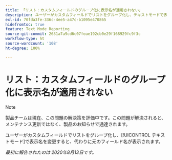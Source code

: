 ```yaml
---
title: 「リスト：カスタムフィールドのグループ化に表示名が適用されない」
description: ユーザーがカスタムフィールドでリストをグループ化し、テキストモードで表示名を変更すると、代わりに元のフィールド名が表示されます。
exl-id: 70fda3fe-336c-4ee5-a47c-b1095e470865
hidefromtoc: true
feature: Text Mode Reporting
source-git-commit: 2631a7a9cd6c07feae192cb0e29f168929fc9f3c
workflow-type: ht
source-wordcount: '108'
ht-degree: 100%

---
```


# リスト：カスタムフィールドのグループ化に表示名が適用されない

>[!NOTE]
>
>製品チームは現在、この問題の解決策を評価中です。この問題が解決されると、メンテナンス更新ではなく、製品のお知らせで通達されます。

ユーザーがカスタムフィールドでリストをグループ化し、[!UICONTROL テキストモード]で表示名を変更すると、代わりに元のフィールド名が表示されます。

_最初に報告されたのは 2020年8月13日です。_
